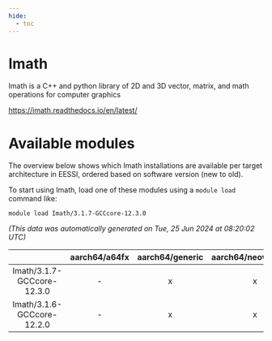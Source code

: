 ```yaml
---
hide:
  - toc
---
```


Imath
=====


Imath is a C++ and python library of 2D and 3D vector, matrix, and math operations for computer graphics

https://imath.readthedocs.io/en/latest/
# Available modules


The overview below shows which Imath installations are available per target architecture in EESSI, ordered based on software version (new to old).

To start using Imath, load one of these modules using a `module load` command like:

```shell
module load Imath/3.1.7-GCCcore-12.3.0
```

*(This data was automatically generated on Tue, 25 Jun 2024 at 08:20:02 UTC)*  

| |aarch64/a64fx|aarch64/generic|aarch64/neoverse_n1|aarch64/neoverse_v1|x86_64/generic|x86_64/amd/zen2|x86_64/amd/zen3|x86_64/intel/haswell|x86_64/intel/skylake_avx512|
| :---: | :---: | :---: | :---: | :---: | :---: | :---: | :---: | :---: | :---: |
|Imath/3.1.7-GCCcore-12.3.0|-|x|x|x|x|x|x|x|x|
|Imath/3.1.6-GCCcore-12.2.0|-|x|x|x|x|x|x|x|x|
